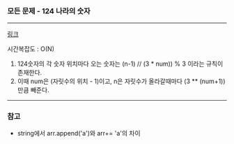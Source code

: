 ### 모든 문제 - 124 나라의 숫자
___

[링크](https://programmers.co.kr/learn/courses/30/lessons/12899?language=python3)

시간복잡도 : O(N)

1. 124숫자의 각 숫자 위치마다 오는 숫자는 (n-1) // (3 * num)) % 3 이라는 규칙이 존재한다.
2. 이때 num은 (자릿수의 위치 - 1)이고, n은 자릿수가 올라갈때마다 (3 ** (num+1))만큼 빼준다. 
___
### 참고

* string에서 arr.append('a')와 arr+= 'a'의 차이